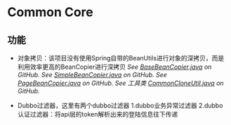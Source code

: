 # Common Core

## 功能

* 对象拷贝：该项目没有使用Spring自带的BeanUtils进行对象的深拷贝，而是利用效率更高的BeanCopier进行深拷贝
*See [BaseBeanCopier.java](https://github.com/ZhiQinIsZhen/dubbo-springboot-nacos/blob/master/common/common-core/src/main/java/com/liyz/dubbo/common/core/cglib/BaseBeanCopier.java) on GitHub.*
*See [SimpleBeanCopier.java](https://github.com/ZhiQinIsZhen/dubbo-springboot-nacos/blob/master/common/common-core/src/main/java/com/liyz/dubbo/common/core/cglib/SimpleBeanCopier.java) on GitHub.*
*See [PageBeanCopier.java](https://github.com/ZhiQinIsZhen/dubbo-springboot-nacos/blob/master/common/common-core/src/main/java/com/liyz/dubbo/common/core/cglib/PageBeanCopier.java) on GitHub.*
*See 工具类 [CommonCloneUtil.java](https://github.com/ZhiQinIsZhen/dubbo-springboot-nacos/blob/master/common/common-core/src/main/java/com/liyz/dubbo/common/core/util/CommonCloneUtil.java) on GitHub.*
  
* Dubbo过滤器，这里有两个dubbo过滤器
  1.dubbo业务异常过滤器
  2.dubbo认证过滤器：将api层的token解析出来的登陆信息往下传递